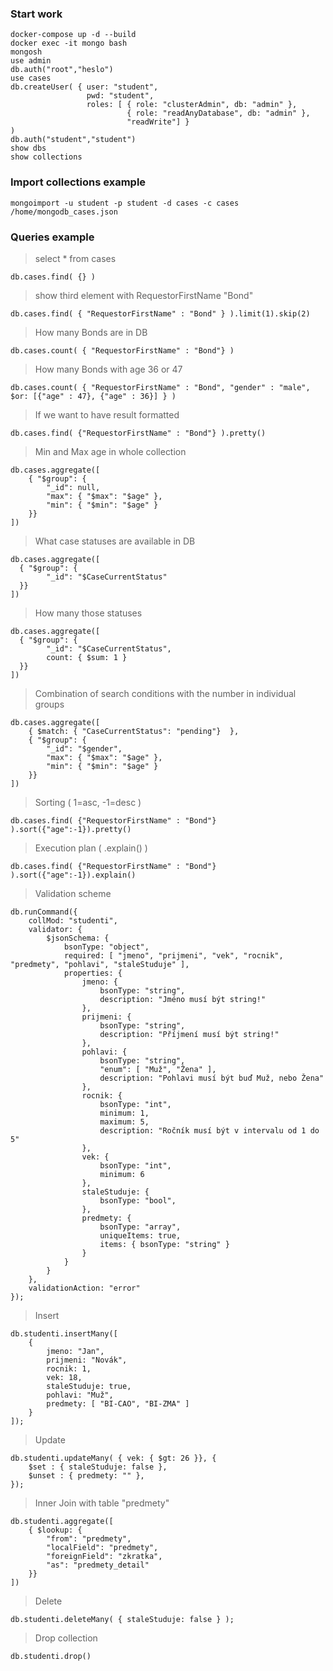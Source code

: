 ### Start work
```
docker-compose up -d --build
docker exec -it mongo bash
mongosh
use admin
db.auth("root","heslo")
use cases
db.createUser( { user: "student",
                 pwd: "student",
                 roles: [ { role: "clusterAdmin", db: "admin" },
                          { role: "readAnyDatabase", db: "admin" },
                          "readWrite"] }
)
db.auth("student","student")
show dbs 
show collections
```



### Import collections example
```
mongoimport -u student -p student -d cases -c cases /home/mongodb_cases.json
```

### Queries example

> select * from cases
``` 
db.cases.find( {} ) 
```

> show third element with RequestorFirstName "Bond"
``` 
db.cases.find( { "RequestorFirstName" : "Bond" } ).limit(1).skip(2) 
```

> How many Bonds are in DB
``` 
db.cases.count( { "RequestorFirstName" : "Bond"} ) 
```

> How many Bonds with age 36 or 47 
```
db.cases.count( { "RequestorFirstName" : "Bond", "gender" : "male", $or: [{"age" : 47}, {"age" : 36}] } )
```

> If we want to have result formatted
```
db.cases.find( {"RequestorFirstName" : "Bond"} ).pretty()
```

> Min and Max age in whole collection
```
db.cases.aggregate([
    { "$group": {
        "_id": null,
        "max": { "$max": "$age" },
        "min": { "$min": "$age" }
    }}
])
```

> What case statuses are available in DB 
```
db.cases.aggregate([
  { "$group": {
        "_id": "$CaseCurrentStatus"
  }}
])
```

> How many those statuses
```
db.cases.aggregate([
  { "$group": {
        "_id": "$CaseCurrentStatus",
        count: { $sum: 1 }
  }}
])
```

> Combination of search conditions with the number in individual groups
```
db.cases.aggregate([
    { $match: { "CaseCurrentStatus": "pending"}  },
    { "$group": {
        "_id": "$gender",
        "max": { "$max": "$age" },
        "min": { "$min": "$age" }
    }}
])
```

> Sorting ( 1=asc, -1=desc )
```
db.cases.find( {"RequestorFirstName" : "Bond"} ).sort({"age":-1}).pretty()
```

> Execution plan ( .explain() )
```
db.cases.find( {"RequestorFirstName" : "Bond"} ).sort({"age":-1}).explain()
```

> Validation scheme
```
db.runCommand({
    collMod: "studenti",
    validator: {
        $jsonSchema: {
            bsonType: "object",
            required: [ "jmeno", "prijmeni", "vek", "rocnik", "predmety", "pohlavi", "staleStuduje" ],
            properties: {
                jmeno: {
                    bsonType: "string",
                    description: "Jméno musí být string!"
                },
                prijmeni: {
                    bsonType: "string",
                    description: "Příjmení musí být string!"
                },
                pohlavi: {
                    bsonType: "string",
                    "enum": [ "Muž", "Žena" ],
                    description: "Pohlavi musí být buď Muž, nebo Žena"
                },
                rocnik: {
                    bsonType: "int",
                    minimum: 1,
                    maximum: 5,
                    description: "Ročník musí být v intervalu od 1 do 5"
                },
                vek: {
                    bsonType: "int",
                    minimum: 6
                },
                staleStuduje: {
                    bsonType: "bool",
                },
                predmety: {
                    bsonType: "array",
                    uniqueItems: true,
                    items: { bsonType: "string" }
                }
            }
        }
    },
    validationAction: "error"
});
```

> Insert
```
db.studenti.insertMany([
    {
        jmeno: "Jan",
        prijmeni: "Novák",
        rocnik: 1,
        vek: 18,
        staleStuduje: true,
        pohlavi: "Muž",
        predmety: [ "BI-CAO", "BI-ZMA" ]
    }
]);
```

> Update
```
db.studenti.updateMany( { vek: { $gt: 26 }}, {
    $set : { staleStuduje: false },
    $unset : { predmety: "" },
});
```

> Inner Join with table "predmety"
```
db.studenti.aggregate([
    { $lookup: {
        "from": "predmety",
        "localField": "predmety",
        "foreignField": "zkratka",
        "as": "predmety_detail"
    }}
])
```

> Delete
```
db.studenti.deleteMany( { staleStuduje: false } );
```

> Drop collection
```
db.studenti.drop()
```
